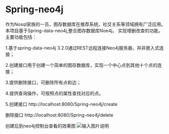# Spring-neo4j
 作为Nosql家族的一员，图存数据库在推荐系统，社交关系等领域拥有广泛应用。本项目基于Spring-data-neo4j,整合图存数据库Noe4j，
 实现增删改查的功能。主要功能包括：
 
 1.基于spring-data-neo4j 3.2.0通过REST远程连接Neo4j服务器，并非嵌入式连接；
 
 2.创建接口用于创建一个简单的图存数据库，实现一个中心点到其他十个点的连接；
 
 3.提供删除接口，可删除所有点和边；
 
 4.提供查询操作，可按照点的属性查找对应的点。
 
 5.创建接口
 http://localhost:8080/Spring-neo4j/create
 
 删除接口
 http://localhost:8080/Spring-neo4j/delete
 
 创建后到neo4j控制台查看的效果图
![输入图片说明](http://git.oschina.net/uploads/images/2017/0209/090929_a6f0e164_1110335.jpeg "在这里输入图片标题")